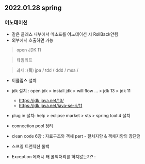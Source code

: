 ## 2022.01.28 spring

### 어노테이션

- 같은 클래스 내부에서 메소드를 어노테이션 시 RollBack안됨
- 외부에서 호출하면 가능

> open JDK 11

> 타임리프

> 과제: (목)
> jpa / tdd / ddd / msa /

- 이클립스 설치
- jdk 설치 : open jdk > install jdk > will flow ... > jdk 13 > jdk 11
  - https://jdk.java.net/13/
  - https://jdk.java.net/java-se-ri/11
- plug in 설치: help > eclipse market > sts > spring tool 4 설치
- connection pool 정리

- clean code 6장 : 자료구조와 객체 part - 절차지향 & 객체지향의 장단점
- 스프링 트랜젝션 롤백
- Exception 에러시 왜 롤백처리를 하지않는가? :
